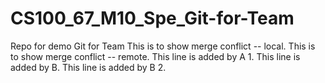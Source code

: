 # CS100_67_M10_Spe_Git-for-Team
Repo for demo Git for Team
This is to show merge conflict -- local.
This is to show merge conflict -- remote.
This line is added by A 1.
This line is added by B. 
This line is added by B 2.
